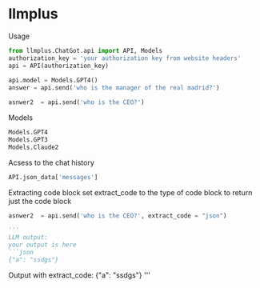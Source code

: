 # llmplus
Usage
```python
from llmplus.ChatGot.api import API, Models
authorization_key = 'your authorization key from website headers'
api = API(authorization_key)
    
api.model = Models.GPT4()
answer = api.send('who is the manager of the real madrid?')

asnwer2  = api.send('who is the CEO?')
```

Models
```python
Models.GPT4
Models.GPT3
Models.Claude2
```

Acsess to the chat history
```python
API.json_data['messages']
```

Extracting code block
set extract_code to the type of code block to return just the code block
```python
asnwer2  = api.send('who is the CEO?', extract_code = "json")

'''
LLM output:
your output is here
```json
{"a": "ssdgs"}
```

Output with extract_code:
{"a": "ssdgs"}
'''

```


